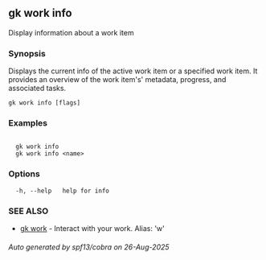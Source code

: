## gk work info

Display information about a work item

### Synopsis


  Displays the current info of the active work item or a specified work item. It provides an overview of the work item's' metadata, progress, and associated tasks.


```
gk work info [flags]
```

### Examples

```

  gk work info
  gk work info <name>

```

### Options

```
  -h, --help   help for info
```

### SEE ALSO

* [gk work](gk_work.md)	 - Interact with your work. Alias: 'w'

###### Auto generated by spf13/cobra on 26-Aug-2025

